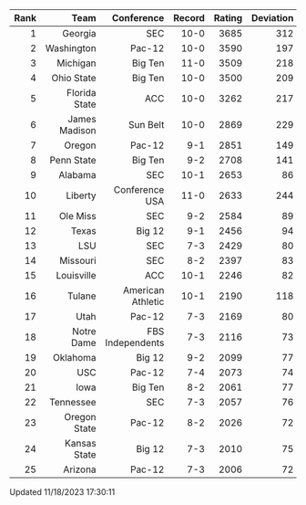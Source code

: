 | Rank  | Team                 | Conference           | Record   | Rating | Deviation |
| ---:  | ---:                 | ---:                 | ---:     | ---:   | ---:      |
| 1     | Georgia              | SEC                  | 10-0     | 3685   | 312       |
| 2     | Washington           | Pac-12               | 10-0     | 3590   | 197       |
| 3     | Michigan             | Big Ten              | 11-0     | 3509   | 218       |
| 4     | Ohio State           | Big Ten              | 10-0     | 3500   | 209       |
| 5     | Florida State        | ACC                  | 10-0     | 3262   | 217       |
| 6     | James Madison        | Sun Belt             | 10-0     | 2869   | 229       |
| 7     | Oregon               | Pac-12               | 9-1      | 2851   | 149       |
| 8     | Penn State           | Big Ten              | 9-2      | 2708   | 141       |
| 9     | Alabama              | SEC                  | 10-1     | 2653   | 86        |
| 10    | Liberty              | Conference USA       | 11-0     | 2633   | 244       |
| 11    | Ole Miss             | SEC                  | 9-2      | 2584   | 89        |
| 12    | Texas                | Big 12               | 9-1      | 2456   | 94        |
| 13    | LSU                  | SEC                  | 7-3      | 2429   | 80        |
| 14    | Missouri             | SEC                  | 8-2      | 2397   | 83        |
| 15    | Louisville           | ACC                  | 10-1     | 2246   | 82        |
| 16    | Tulane               | American Athletic    | 10-1     | 2190   | 118       |
| 17    | Utah                 | Pac-12               | 7-3      | 2169   | 80        |
| 18    | Notre Dame           | FBS Independents     | 7-3      | 2116   | 73        |
| 19    | Oklahoma             | Big 12               | 9-2      | 2099   | 77        |
| 20    | USC                  | Pac-12               | 7-4      | 2073   | 74        |
| 21    | Iowa                 | Big Ten              | 8-2      | 2061   | 77        |
| 22    | Tennessee            | SEC                  | 7-3      | 2057   | 76        |
| 23    | Oregon State         | Pac-12               | 8-2      | 2026   | 72        |
| 24    | Kansas State         | Big 12               | 7-3      | 2010   | 75        |
| 25    | Arizona              | Pac-12               | 7-3      | 2006   | 72        |

Updated 11/18/2023 17:30:11
